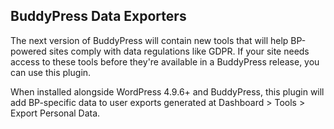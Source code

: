 ## BuddyPress Data Exporters

The next version of BuddyPress will contain new tools that will help BP-powered sites comply with data regulations like GDPR. If your site needs access to these tools before they're available in a BuddyPress release, you can use this plugin. 

When installed alongside WordPress 4.9.6+ and BuddyPress, this plugin will add BP-specific data to user exports generated at Dashboard > Tools > Export Personal Data.
